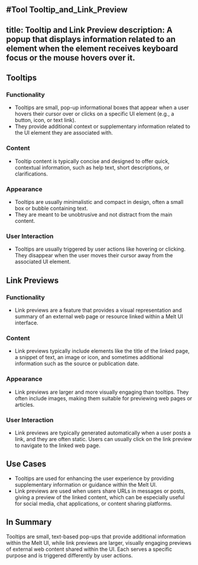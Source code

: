 #Tool Tooltip_and_Link_Preview
---
title: Tooltip and Link Preview
description:
  A popup that displays information related to an element when the element receives keyboard focus
  or the mouse hovers over it.
---

<script>
    import { APIReference, KbdTable, Callout } from '$docs/components'
    export let schemas
    export let keyboard
</script>



## Tooltips

### Functionality
- Tooltips are small, pop-up informational boxes that appear when a user hovers their cursor over or clicks on a specific UI element (e.g., a button, icon, or text link).
- They provide additional context or supplementary information related to the UI element they are associated with.

### Content
- Tooltip content is typically concise and designed to offer quick, contextual information, such as help text, short descriptions, or clarifications.

### Appearance
- Tooltips are usually minimalistic and compact in design, often a small box or bubble containing text.
- They are meant to be unobtrusive and not distract from the main content.

### User Interaction
- Tooltips are usually triggered by user actions like hovering or clicking. They disappear when the user moves their cursor away from the associated UI element.

## Link Previews

### Functionality
- Link previews are a feature that provides a visual representation and summary of an external web page or resource linked within a Melt UI interface.

### Content
- Link previews typically include elements like the title of the linked page, a snippet of text, an image or icon, and sometimes additional information such as the source or publication date.

### Appearance
- Link previews are larger and more visually engaging than tooltips. They often include images, making them suitable for previewing web pages or articles.

### User Interaction
- Link previews are typically generated automatically when a user posts a link, and they are often static. Users can usually click on the link preview to navigate to the linked web page.

## Use Cases
- Tooltips are used for enhancing the user experience by providing supplementary information or guidance within the Melt UI.
- Link previews are used when users share URLs in messages or posts, giving a preview of the linked content, which can be especially useful for social media, chat applications, or content sharing platforms.

## In Summary
Tooltips are small, text-based pop-ups that provide additional information within the Melt UI, while link previews are larger, visually engaging previews of external web content shared within the UI. Each serves a specific purpose and is triggered differently by user actions.

